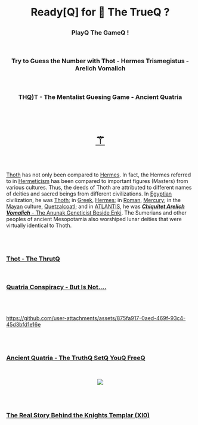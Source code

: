 
<br><br>



# <p align="center">   Ready[Q] for 🧬 The  TrueQ ?  
### <p align="center"> PlayQ The GameQ ! 

<br>

### <p align="center"> Try to Guess the Number with Thot - Hermes Trismegistus - Arelich Vomalich

<br>

### <p align="center">TH[Q](https://github.com/user-attachments/assets/5d2b99f7-6360-46cd-9e98-5effeb1b37cc))T - The Mentalist Guesing Game  - Ancient Quatria


<br><br>


<h1 align="center">
  <a href="https://fabianacampanari.github.io/Thot-MentalistQ-GameQ/" title="Thoth Mentalist Q">⚚</a>
</h1>


<!--
### <p align="center"> [⚚](https://fabianacampanari.github.io/Thot-MentalistQ-GameQ/)  
-->

<br><br>



[Thoth]() has not only been compared to [Hermes](). In fact, the Hermes referred to in [Hermeticism]() has been compared to important figures (Masters) from various cultures. Thus, the deeds of Thoth are attributed to different names of deities and sacred beings from different civilizations. In [Egyptian]() civilization, he was [Thoth](); in [Greek](), [Hermes](); in [Roman](), [Mercury](); in the [Mayan]() culture, [Quetzalcoatl](); and in [ATLANTIS](), he was [***Chiquitet Arelich Vomalich*** - The Anunak Geneticist Beside Enki](). The Sumerians and other peoples of ancient Mesopotamia also worshiped lunar deities that were virtually identical to Thoth.


<br><br>


### [Thot - The ThrutQ](https://thoth3126.com.br/)

<br>

### [Quatria Conspiracy - But Is Not....](https://www.timboucher.ca/?s=quatria)


<br><br>


https://github.com/user-attachments/assets/875fa917-0aed-469f-93c4-45d3bfd1e16e

<br>


<br>

### [Ancient Quatria - The TruthQ SetQ YouQ FreeQ ](https://lostbooks.gumroad.com/l/quatria-conspiracy)

<br>

<p align="center"> 
  <img src="https://github.com/user-attachments/assets/e2e15e61-e380-4414-beba-713c161c882d" />


<br><br>


### [The Real Story Behind the Knights Templar (XI0)](https://thoth3126.com.br/a-real-historia-por-tras-dos-cavaleiros-templarios-xi/)


<br>




<br>



